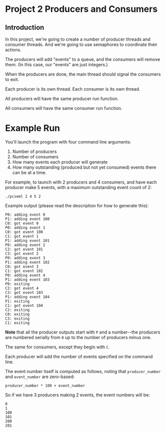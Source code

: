 # Project 2 Producers and Consumers

## Introduction

In this project, we're going to create a number of producer threads and consumer threads. And we're going to use semaphores to coordinate their actions.

The producers will add "events" to a queue, and the consumers will remove them. (In this case, our "events" are just integers.)

When the producers are done, the main thread should signal the consumers to exit.

Each producer is its own thread. Each consumer is its own thread.

All producers will have the same producer run function.

All consumers will have the same consumer run function.

# Example Run

You'll launch the program with four command line arguments:

1. Number of producers
2. Number of consumers
3. How many events each producer will generate
4. How many outstanding (produced but not yet consumed) events there can be at a time.

For example, to launch with 2 producers and 4 consumers, and have each producer make 5 events, with a maximum outstanding event count of 2:

```
./pcseml 2 4 5 2
```

Example output (please read the description for how to generate this):

```
P0: adding event 0
P1: adding event 100
C0: got event 0
P0: adding event 1
C0: got event 100
C1: got event 1
P1: adding event 101
P0: adding event 2
C2: got event 101
C3: got event 2
P0: adding event 3
P1: adding event 102
C0: got event 3
C1: got event 102
P0: adding event 4
P1: adding event 103
P0: exiting
C2: got event 4
C3: got event 103
P1: adding event 104
P1: exiting
C1: got event 104
C2: exiting
C0: exiting
C3: exiting
C1: exiting
```

**Note** that all the producer outputs start with `P` and a number--the producers are numbered serially from `0` up to the number of producers minus one.

The same for consumers, except they begin with `C`.

Each producer will add the number of events specified on the command line.

The event number itself is computed as follows, noting that `producer_number` and `event_number` are zero-based:

```
producer_number * 100 + event_number
```

So if we have 3 producers making 2 events, the event numbers will be:

```
0
1   
100
101
200
201
```
